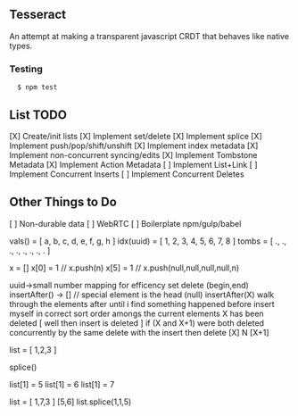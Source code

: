 
## Tesseract

  An attempt at making a transparent javascript CRDT that behaves like native types.

### Testing

```
  $ npm test
```

## List TODO
[X] Create/init lists
[X] Implement set/delete
[X] Implement splice
[X] Implement push/pop/shift/unshift
[X] Implement index metadata
[X] Implement non-concurrent syncing/edits
[X] Implement Tombstone Metadata
[X] Implement Action Metadata
[ ] Implement List+Link
[ ] Implement Concurrent Inserts
[ ] Implement Concurrent Deletes

## Other Things to Do
[ ] Non-durable data
[ ] WebRTC
[ ] Boilerplate npm/gulp/babel

vals()    = [ a, b, c, d, e, f, g, h ]
idx(uuid) = [ 1, 2, 3, 4, 5, 6, 7, 8 ]
tombs     = [ ., ., ., ., ., ., ., . ]

x = []
x[0] = 1 // x.push(n)
x[5] = 1 // x.push(null,null,null,null,n)

uuid->small number mapping for efficency
set
delete (begin,end)
insertAfter() -> [] // special element is the head (null)
insertAfter(X)
  walk through the elements after until i find something happened before
  insert myself in correct sort order amongs the current elements
  X has been deleted
    [ well then insert is deleted ]
    if (X and X+1) were both deleted concurrently by the same delete with the insert then delete
    [X] N [X+1]

list = [ 1,2,3 ]

splice()

list[1] = 5
list[1] = 6
list[1] = 7

list = [ 1,7,3 ]
         [5,6]
list.splice(1,1,5)


